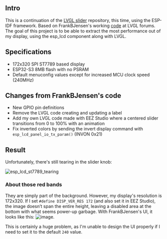 ## Intro
This is a continuation of the [LVGL slider](https://github.com/zalexzperez/LVGL_slider) repository, this time, using the ESP-IDF framework.
Based on FrankBJensen's working [code](https://forum.lvgl.io/t/gestures-are-slow-perceiving-only-detecting-one-of-5-10-tries/18515/62) at LVGL forums.
The goal of this project is to be able to extract the most performance out of my display, using the esp_lcd component along with LVGL. 

## Specifications
  - 172x320 SPI ST7789 based display
  - ESP32-S3 8MB flash with no PSRAM
  - Default menuconfig values except for increased MCU clock speed (240MHz)

## Changes from FrankBJensen's code
  - New GPIO pin definitions
  - Remove the LVGL code creating and updating a label
  - Add my own LVGL code made with EEZ Studio where a centered slider transitions from 0 to 100% with an animation
  - Fix inverted colors by sending the invert display command with `esp_lcd_panel_io_tx_param()` (INVON 0x21)

## Result
Unfortunately, there's still tearing in the slider knob:

![esp_lcd_st7789_tearing](https://github.com/user-attachments/assets/cbf28dd0-e4c6-48b0-b794-e08296ce0f0b)

### About those red bands
They are simply part of the background. 
However, my display's resolution is 172x320. If I set `#define DISP_VER_RES 172` (and also set it in EEZ Studio), the image doesn’t span the entire height, leaving a disabled area at the bottom with what seems power-up garbage. With FrankBJensen's UI, it looks like this:
![image](https://github.com/user-attachments/assets/39bbd574-205c-40db-af19-0c0fee7d5c35). 

This is certainly a huge problem, as I'm unable to design the UI properly if I need to set it to the default `240` value.

